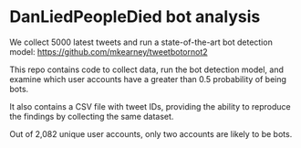 # DanLiedPeopleDied bot analysis

We collect 5000 latest tweets and run a state-of-the-art bot detection model:
https://github.com/mkearney/tweetbotornot2

This repo contains code to collect data, run the bot detection model, and examine which user accounts have a greater than 0.5 probability of being bots.

It also contains a CSV file with tweet IDs, providing the ability to reproduce the findings by collecting the same dataset.

Out of 2,082 unique user accounts, only two accounts are likely to be bots. 
